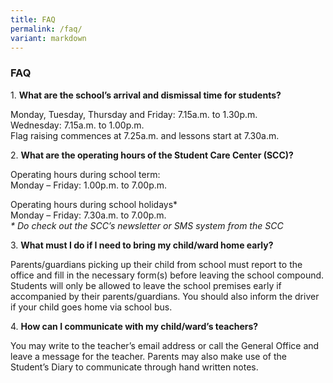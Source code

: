 ```yaml
---
title: FAQ
permalink: /faq/
variant: markdown
---
```

### **FAQ**

1. **What are the school’s arrival and dismissal time for students?**

Monday, Tuesday, Thursday and Friday: 7.15a.m. to 1.30p.m.  
Wednesday: 7.15a.m. to 1.00p.m.  
Flag raising commences at 7.25a.m. and lessons start at 7.30a.m.

2. **What are the operating hours of the Student Care Center (SCC)?**

Operating hours during school term:  
Monday – Friday: 1.00p.m. to 7.00p.m.

Operating hours during school holidays\*  
Monday – Friday: 7.30a.m. to 7.00p.m.  
_\* Do check out the SCC’s newsletter or SMS system from the SCC_

3. **What must I do if I need to bring my child/ward home early?**

Parents/guardians picking up their child from school must report to the office and fill in the necessary form(s) before leaving the school compound. Students will only be allowed to leave the school premises early if accompanied by their parents/guardians. You should also inform the driver if your child goes home via school bus.

4. **How can I communicate with my child/ward’s teachers?**

You may write to the teacher’s email address or call the General Office and leave a message for the teacher. Parents may also make use of the Student’s Diary to communicate through hand written notes.